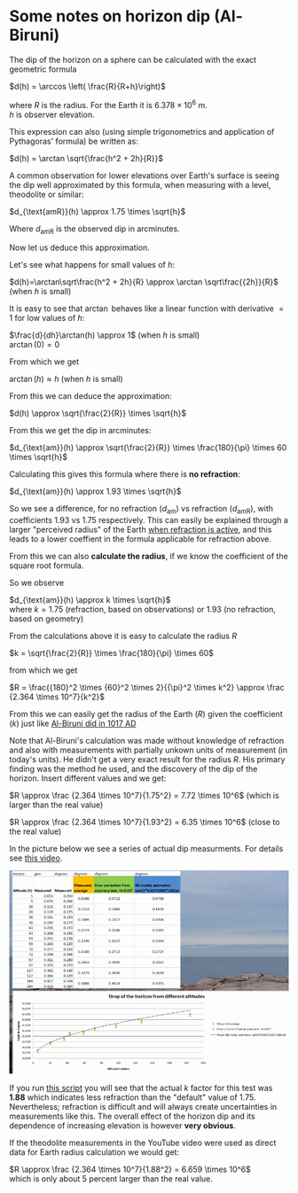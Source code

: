 <!---
    © August Linnman, 2025, email: august@linnman.net
    MIT License (see LICENSE file)
-->

# Some notes on horizon dip (Al-Biruni)

The dip of the horizon on a sphere can be calculated with the
exact geometric formula

$d(h) = \arccos \left( \frac{R}{R+h}\right)$

where $R$ is the radius. For the Earth it is ${6.378}\times{10^6}$ m.<br>
$h$ is observer elevation.

This expression can also (using simple trigonometrics and application
of Pythagoras' formula) be written as:

$d(h) = \arctan \sqrt{\frac{h^2 + 2h}{R}}$

A common observation for lower elevations over Earth's surface is seeing the dip
well approximated by this formula, when measuring with a level,
theodolite or similar:<br>

$d_{\text{amR}}(h) \approx 1.75 \times \sqrt{h}$

Where $d_{\text{amR}}$ is the observed dip in arcminutes.

Now let us deduce this approximation.

Let's see what happens for small values of $h$:

$d(h)=\arctan\sqrt\frac{h^2 + 2h}{R} \approx \arctan \sqrt\frac{{2h}}{R}$
(when $h$ is small)

It is easy to see that $\arctan$ behaves like a linear function
with derivative $=1$ for low values of $h$:

$\frac{d}{dh}\arctan(h) \approx 1$ (when $h$ is small)<br>
$\arctan(0) = 0$

From which we get

$\arctan(h) \approx h$ (when $h$ is small)

From this we can deduce the approximation:

$d(h) \approx \sqrt{\frac{2}{R}} \times \sqrt{h}$

From this we get the dip in arcminutes:

$d_{\text{am}}(h) \approx \sqrt{\frac{2}{R}} \times \frac{180}{\pi}
\times 60 \times \sqrt{h}$

Calculating this gives this formula where there is **no refraction**:

$d_{\text{am}}(h) \approx 1.93 \times \sqrt{h}$

So we see a difference, for no refraction ($d_{\text{am}}$)
vs refraction ($d_{\text{amR}}$),
with coefficients $1.93$ vs $1.75$ respectively.
This can easily be explained through a larger "perceived radius" of
the Earth [when refraction is active](https://en.wikipedia.org/wiki/Atmospheric_refraction#Terrestrial_refraction),
and this leads to a lower coeffient in
the formula applicable for refraction above.

From this we can also **calculate the radius**, if we know the coefficient
of the square root formula.

So we observe

$d_{\text{am}}(h) \approx k \times \sqrt{h}$<br>
where $k = 1.75$ (refraction, based on observations) or $1.93$ (no refraction,
based on geometry)

From the calculations above it is easy to calculate the radius $R$

$k = \sqrt{\frac{2}{R}} \times \frac{180}{\pi}
\times 60$

from which we get

$R = \frac{{180}^2 \times {60}^2 \times 2}{{\pi}^2 \times k^2}
\approx \frac {2.364 \times 10^7}{k^2}$

From this we can easily get the radius of the Earth ($R$) given the
coefficient ($k$) just like [Al-Biruni did in 1017 AD](https://en.wikipedia.org/wiki/Al-Biruni#Geography_and_geodesy)

Note that Al-Biruni's calculation was made without knowledge of refraction
and also with measurements with partially unkown units of measurement
(in today's units).
He didn't get a very exact result for the radius $R$.
His primary finding was the method he used,
and the discovery of the dip of the horizon.
Insert different values and we get:

$R \approx \frac {2.364 \times 10^7}{1.75^2} = 7.72 \times 10^6$
(which is larger than the real value)

$R \approx \frac {2.364 \times 10^7}{1.93^2} = 6.35 \times 10^6$
(close to the real value)

In the picture below we see a series of actual dip measurments.
For details see [this video](https://youtu.be/6viR_GJ8998?si=JCDL66ikg9gqIYtu).

![Theodolite measurments](../pics/theodilite-measurements.png)

If you run [this script](k_factory.py) you will see that the actual $k$ factor
for this test was **$1.88$** which indicates less refraction than the "default" value
of $1.75$. Nevertheless; refraction is difficult and will always create
uncertainties in measurements like this. The overall effect of the horizon dip
and its dependence of increasing elevation is however **very obvious**.

If the theodolite measurements in the YouTube video were used as direct
data for Earth radius calculation we would get:

$R \approx \frac {2.364 \times 10^7}{1.88^2} = 6.659 \times 10^6$<br>
which is only about 5 percent larger than the real value.
